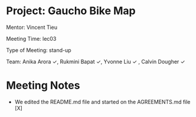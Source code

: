 # Project: Gaucho Bike Map 

Mentor: Vincent Tieu 

Meeting Time: lec03 

Type of Meeting: stand-up 

Team: Anika Arora ✓, Rukmini Bapat ✓, Yvonne Liu ✓ , Calvin Dougher ✓ 

# Meeting Notes 
* We edited the README.md file and started on the AGREEMENTS.md file 
[X]
